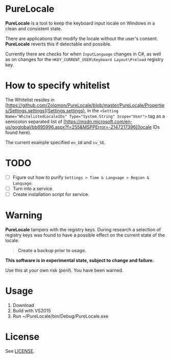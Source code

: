 ﻿# PureLocale

**PureLocale** is a tool to keep the keyboard input locale on Windows in a 
clean and consistent state. 

There are applications that modify the locale without the user's consent. 
**PureLocale** reverts this if detectable and possible.

Currently there are checks for when `InputLanguage` changes in C#, 
as well as on changes for the `HKEY_CURRENT_USER\Keyboard Layout\Preload` 
registry key.

# How to specify whitelist
The Whitelist resides in [https://github.com/Zolomon/PureLocale/blob/master/PureLocale/Properties/Settings.settings](Settings.settings), in the `<Setting Name="WhitelistedLocaleIDs" Type="System.String" Scope="User">` tag as a semicolon separated list of [https://msdn.microsoft.com/en-us/goglobal/bb895996.aspx?f=255&MSPPError=-2147217396](locale IDs found here).

The current example specified `en_GB` and `sv_SE`.

# TODO
*  [ ] Figure out how to purify `Settings > Time & Language > Region & Language`.
*  [ ] Turn into a service.
*  [ ] Create installation script for service.

# Warning

**PureLocale** tampers with the registry keys. During research a selection 
of registry keys was found to have a possible effect on the current state 
of the locale.

> **Create a backup prior to usage.**

**This software is in experimental state, subject to change and failure.**

Use this at your own risk (*peril*). You have been warned.

# Usage

1. Download
2. Build with VS2015
3. Run ~/PureLocale/bin/Debug/PureLocale.exe

# License 
See [LICENSE](https://github.com/Zolomon/PureLocale/blob/master/LICENSE).
